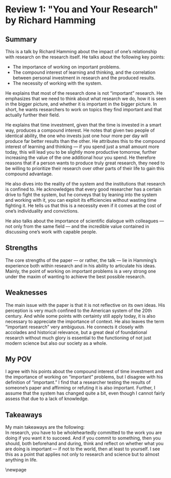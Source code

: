 # Review 1: "You and Your Research" by Richard Hamming

## Summary

This is a talk by Richard Hamming about the impact of one’s relationship with research on the research itself. He talks about the following key points:

- The importance of working on important problems.  
- The compound interest of learning and thinking, and the correlation between personal investment in research and the produced results.  
- The necessity of working with the system.  

He explains that most of the research done is not “important” research. He emphasizes that we need to think about what research we do, how it is seen in the bigger picture, and whether it is important in the bigger picture. In short, he wants researchers to work on topics they find important and that actually further their field.

He explains that time investment, given that the time is invested in a smart way, produces a compound interest. He notes that given two people of identical ability, the one who invests just one hour more per day will produce far better results than the other. He attributes this to the compound interest of learning and thinking — if you spend just a small amount more today, this will lead you to be slightly more productive tomorrow, further increasing the value of the one additional hour you spend. He therefore reasons that if a person wants to produce truly great research, they need to be willing to prioritize their research over other parts of their life to gain this compound advantage.

He also dives into the reality of the system and the institutions that research is confined to. He acknowledges that every good researcher has a certain drive to fight the system, but he conveys that by leaning into the system and working with it, you can exploit its efficiencies without wasting time fighting it. He tells us that this is a necessity even if it comes at the cost of one’s individuality and convictions.

He also talks about the importance of scientific dialogue with colleagues — not only from the same field — and the incredible value contained in discussing one’s work with capable people.


## Strengths

The core strengths of the paper — or rather, the talk — lie in Hamming’s experience both within research and in his ability to articulate his ideas. Mainly, the point of working on important problems is a very strong one under the maxim of wanting to achieve the best possible research.


## Weaknesses

The main issue with the paper is that it is not reflective on its own ideas. His perception is very much confined to the American system of the 20th century. And while some points with certainty still apply today, it is also necessary to appreciate the importance of context. He also leaves the term “important research” very ambiguous. He connects it closely with accolades and historical relevance, but a great deal of foundational research without much glory is essential to the functioning of not just modern science but also our society as a whole.


## My POV

I agree with his points about the compound interest of time investment and the importance of working on “important” problems, but I disagree with his definition of “important.” I find that a researcher testing the results of someone’s paper and affirming or refuting it is also important. Further, I assume that the system has changed quite a bit, even though I cannot fairly assess that due to a lack of knowledge.


## Takeaways

My main takeaways are the following:  
In research, you have to be wholeheartedly committed to the work you are doing if you want it to succeed. And if you commit to something, then you should, both beforehand and during, think and reflect on whether what you are doing is important — if not to the world, then at least to yourself. I see this as a point that applies not only to research and science but to almost anything in life.

\newpage